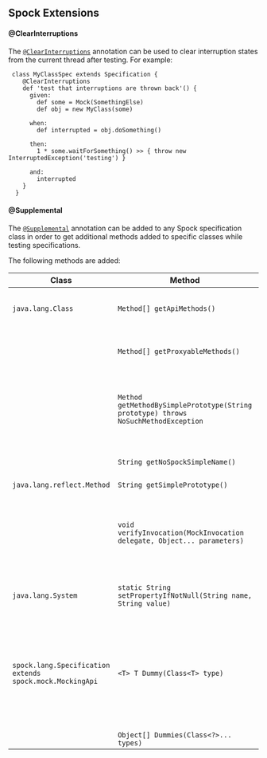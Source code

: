 ## Spock Extensions

#### @ClearInterruptions
The [`@ClearInterruptions`](../spock-extensions/src/main/groovy/org/codice/spock/ClearInterruptions.groovy) annotation can be used to clear interruption states from the current thread after testing. For example:
```
 class MyClassSpec extends Specification {
    @ClearInterruptions
    def 'test that interruptions are thrown back'() {
      given:
        def some = Mock(SomethingElse)
        def obj = new MyClass(some)

      when:
        def interrupted = obj.doSomething()

      then:
        1 * some.waitForSomething() >> { throw new InterruptedException('testing') }

      and:
        interrupted
    }
  }
```

#### @Supplemental 
The [`@Supplemental`](../spock-extensions/src/main/groovy/org/codice/spock/Supplemental.groovy) annotation can be added to any Spock specification class in order to get additional methods added to specific classes while testing specifications.

The following methods are added:

| Class                            | Method | Description |
| -------------------------------- | --- | --- |
| `java.lang.Class`                | `Method[] getApiMethods()` | Gets all API methods (inherited or not) for the given class filtering away all non public methods and all methods defined by the Object class (e.g. `Object.equals()`, `Object.toString()`, `Object.clone()` ...). |
|                                  | `Method[] getProxyableMethods()` | Gets all public proxy-able methods (inherited or not) for the class filtering away all final methods and all methods defined by the Object class (e.g. `Object.equals()`, `Object.toString()`, `Object.clone()` ...). |
|                                  | `Method getMethodBySimplePrototype(String prototype) throws NoSuchMethodException` | Returns a `Method` object that reflects the specified public member method of the underlying class or interface that matches the given simple prototype (e.g. `Object.class.getMethodBySimplePrototype('equals(Object)'))`. A simple prototype is the name of the method with the simple name of all parameter types separated by a comma in between parentheses |
|                                  | `String getNoSpockSimpleName()`| Returns the simple name of the underlying class as given in the source code stripping away any references to Spock mocks, stubs, or spies. |
| `java.lang.reflect.Method`       | `String getSimplePrototype()` | Gets a simple prototype string to represent the method. |
|                                  | `void verifyInvocation(MockInvocation delegate, Object... parameters)` | Asserts if the mock invocation matches the specified method. Only the method name and parameter types/values are verified. This method is meant to be invoked from within a closure associated with a stubbed interaction by passing it a reference to the closure's delegate and the expected parameters used when calling the method. Parameters are verified using identity check and not equality. No verification of parameters will occur if no expected parameters are specified. |
| `java.lang.System`               | `static String setPropertyIfNotNull(String name, String value)` | Sets the system property indicated by the specified key only if the specified value is not `null` otherwise remove any mappings to the specified key and returns the previous value or `null` if it did not have one |
| `spock.lang.Specification extends spock.mock.MockingApi` | `<T> T Dummy(Class<T> type)` | Creates a dummy value or stub for the specified type. It returns default values for primitive data types and their wrappers, `null` for `Void`, empty string for `String` and `GString`, empty buffer for `StringBuilder` and `StringBuffer`, corresponding empty collections for `Iterable`, `Collection`, `List`, `Set`, `SortedSet`, `NavigatableSet`, `Map`, `SortedMap`, `NavigatableMap`, `Optional.empty()` for `Optional`, 0 for `BigDecimal` and `BigInteger`, empty arrays for arrays, first enum for enumerations. For anything else, it will try to instantiate the type using its default constructor and if that fails, it returns a Spock stub. |
|                                  | `Object[] Dummies(Class<?>... types)` | Creates dummy values or stubs for the specified types. |
